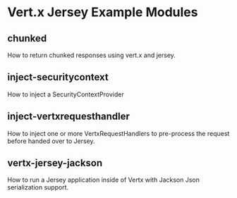 
# Vert.x Jersey Example Modules

## chunked
How to return chunked responses using vert.x and jersey.

## inject-securitycontext
How to inject a SecurityContextProvider

## inject-vertxrequesthandler
How to inject one or more VertxRequestHandlers to pre-process the request before handed over to Jersey.

## vertx-jersey-jackson
How to run a Jersey application inside of Vertx with Jackson Json serialization support.

